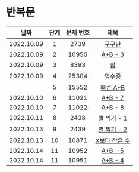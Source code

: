 # 반복문

|날짜|단계|문제 번호|제목|
|:---:|:---:|:---:|:---:|
|2022.10.09|1|2739|[구구단](https://github.com/dongyoon1126/Study_algorithms/blob/main/BAEKJOON/%EB%B0%98%EB%B3%B5%EB%AC%B8/Code/1.%20%EA%B5%AC%EA%B5%AC%EB%8B%A8.md)|
|2022.10.09|2|10950|[A+B - 3](https://github.com/dongyoon1126/Study_algorithms/blob/main/BAEKJOON/%EB%B0%98%EB%B3%B5%EB%AC%B8/Code/2.%20A%2BB%20-%203.md)|
|2022.10.09|3|8393|[합](https://github.com/dongyoon1126/Study_algorithms/blob/main/BAEKJOON/%EB%B0%98%EB%B3%B5%EB%AC%B8/Code/3.%20%ED%95%A9.md)|
|2022.10.09|4|25304|[영수증](https://github.com/dongyoon1126/Study_algorithms/blob/main/BAEKJOON/%EB%B0%98%EB%B3%B5%EB%AC%B8/Code/4.%20%EC%98%81%EC%88%98%EC%A6%9D.md)|
||5|15552|[빠른 A+B]()|
|2022.10.10|6|11021|[A+B - 7](https://github.com/dongyoon1126/Study_algorithms/blob/main/BAEKJOON/%EB%B0%98%EB%B3%B5%EB%AC%B8/Code/6.%20A%2BB%20-%207.md)|
|2022.10.10|7|11022|[A+B - 8](https://github.com/dongyoon1126/Study_algorithms/blob/main/BAEKJOON/%EB%B0%98%EB%B3%B5%EB%AC%B8/Code/7.%20A%2BB%20-%208.md)|
|2022.10.11|8|2438|[별 찍기 - 1](https://github.com/dongyoon1126/Study_algorithms/blob/main/BAEKJOON/%EB%B0%98%EB%B3%B5%EB%AC%B8/Code/8.%20%EB%B3%84%20%EC%B0%8D%EA%B8%B0%20-%201.md)|
|2022.10.13|9|2439|[별 찍기 - 2](https://github.com/dongyoon1126/Study_algorithms/blob/main/BAEKJOON/%EB%B0%98%EB%B3%B5%EB%AC%B8/Code/9.%20%EB%B3%84%20%EC%B0%8D%EA%B8%B0%20-%202.md)|
|2022.10.13|10|10871|[X보다 작은 수](https://github.com/dongyoon1126/Study_algorithms/blob/main/BAEKJOON/%EB%B0%98%EB%B3%B5%EB%AC%B8/Code/10.%20X%EB%B3%B4%EB%8B%A4%20%EC%9E%91%EC%9D%80%20%EC%88%98.md)|
|2022.10.14|11|10952|[A+B - 5]()|
|2022.10.14|11|10951|[A+B - 4]()|